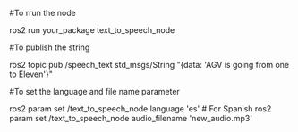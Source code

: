 #To rrun the node

ros2 run your_package text_to_speech_node

#To publish the  string

ros2 topic pub /speech_text std_msgs/String "{data: 'AGV is going from one to Eleven'}"

#To  set the language and file name parameter

ros2 param set /text_to_speech_node language 'es'  # For Spanish
ros2 param set /text_to_speech_node audio_filename 'new_audio.mp3'



